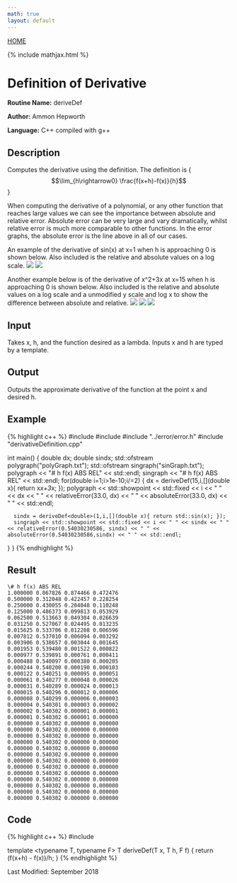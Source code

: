```yaml
---
math: true
layout: default
---
```

<a href="https://ammonhepworth.github.io/MATH4610/index">HOME</a>

{% include mathjax.html %}

# Definition of Derivative

**Routine Name:** deriveDef

**Author:** Ammon Hepworth

**Language:** C++ compiled with g++


## Description

Computes the derivative using the definition. The definition is { $$\lim_{h\rightarrow0} \frac{f(x+h)-f(x)}{h}$$ }

When computing the derivative of a polynomial, or any other function that reaches large values we can see the importance between absolute and relative error. Absolute error can be very large and vary dramatically, whilst relative error is much more comparable to other functions. In the error graphs, the absolute error is the line above in all of our cases.

An example of the derivative of sin(x) at x=1 when h is approaching 0 is shown below. Also included is the relative and absolute values on a log scale.
![](sinAprx.png)
![](sinError.png)

Another example below is of the derivative of x^2+3x at x=15 when h is approaching 0 is shown below. Also included is the relative and absolute values on a log scale and a unmodified y scale and log x to show the difference between absolute and relative.
![](polyAprx.png)
![](polyError.png)
![](errorComp.png)

## Input

Takes x, h, and the function desired as a lambda. Inputs x and h are typed by a template.

## Output

Outputs the approximate derivative of the function at the point x and desired h.

## Example

{% highlight c++ %}
#include <iostream>
#include <fstream>
#include "../error/error.h"
#include "derivativeDefinition.cpp"

int main()
{
  double dx;
  double sindx;
  std::ofstream polygraph("polyGraph.txt");
  std::ofstream singraph("sinGraph.txt");
  polygraph << "# h f(x) ABS REL" << std::endl;
  singraph  << "# h f(x) ABS REL" << std::endl;
  for(double i=1;i>1e-10;i/=2)
  {
      dx = deriveDef<double>(15,i,[](double x){ return x*x+3*x; });
      polygraph << std::showpoint << std::fixed << i << " " << dx << " " << relativeError(33.0, dx) << " " << absoluteError(33.0, dx) << " "  << std::endl;

      sindx = deriveDef<double>(1,i,[](double x){ return std::sin(x); });
      singraph << std::showpoint << std::fixed << i << " " << sindx << " " << relativeError(0.54030230586, sindx) << " " << absoluteError(0.54030230586,sindx) << " " << std::endl;
  }
}
{% endhighlight %}

## Result
```
\# h f(x) ABS REL
1.000000 0.067826 0.874466 0.472476 
0.500000 0.312048 0.422457 0.228254 
0.250000 0.430055 0.204048 0.110248 
0.125000 0.486373 0.099813 0.053929 
0.062500 0.513663 0.049304 0.026639 
0.031250 0.527067 0.024495 0.013235 
0.015625 0.533706 0.012208 0.006596 
0.007812 0.537010 0.006094 0.003292 
0.003906 0.538657 0.003044 0.001645 
0.001953 0.539480 0.001522 0.000822 
0.000977 0.539891 0.000761 0.000411 
0.000488 0.540097 0.000380 0.000205 
0.000244 0.540200 0.000190 0.000103 
0.000122 0.540251 0.000095 0.000051 
0.000061 0.540277 0.000048 0.000026 
0.000031 0.540289 0.000024 0.000013 
0.000015 0.540296 0.000012 0.000006 
0.000008 0.540299 0.000006 0.000003 
0.000004 0.540301 0.000003 0.000002 
0.000002 0.540302 0.000001 0.000001 
0.000001 0.540302 0.000001 0.000000 
0.000000 0.540302 0.000000 0.000000 
0.000000 0.540302 0.000000 0.000000 
0.000000 0.540302 0.000000 0.000000 
0.000000 0.540302 0.000000 0.000000 
0.000000 0.540302 0.000000 0.000000 
0.000000 0.540302 0.000000 0.000000 
0.000000 0.540302 0.000000 0.000000 
0.000000 0.540302 0.000000 0.000000 
0.000000 0.540302 0.000000 0.000000 
0.000000 0.540302 0.000000 0.000000 
0.000000 0.540302 0.000000 0.000000 
0.000000 0.540302 0.000000 0.000000 
0.000000 0.540302 0.000000 0.000000 
```

## Code

{% highlight c++ %}
#include <functional>

template <typename T, typename F>
T deriveDef(T x, T h, F f)
{
  return (f(x+h) - f(x))/h;
}
{% endhighlight %}

Last Modified: September 2018
